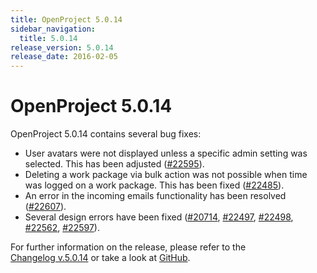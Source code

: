 ```yaml
---
title: OpenProject 5.0.14
sidebar_navigation:
  title: 5.0.14
release_version: 5.0.14
release_date: 2016-02-05
---
```


# OpenProject 5.0.14

OpenProject 5.0.14 contains several bug fixes:

- User avatars were not displayed unless a specific admin setting was
  selected. This has been adjusted
  ([#22595](https://community.openproject.org/work_packages/22595)).
- Deleting a work package via bulk action was not possible when time
  was logged on a work package. This has been fixed
  ([#22485](https://community.openproject.org/work_packages/22485)).
- An error in the incoming emails functionality has been resolved
  ([#22607](https://community.openproject.org/work_packages/22607)).
- Several design errors have been fixed
  ([#20714](https://community.openproject.org/work_packages/20714),
  [#22497](https://community.openproject.org/work_packages/22497),
  [#22498](https://community.openproject.org/work_packages/22498),
  [#22562](https://community.openproject.org/work_packages/22562),
  [#22597](https://community.openproject.org/work_packages/22597)).

For further information on the release, please refer to the  
[Changelog v.5.0.14](https://community.openproject.org/versions/799)
or take a look at
[GitHub](https://github.com/opf/openproject/tree/v5.0.14).
